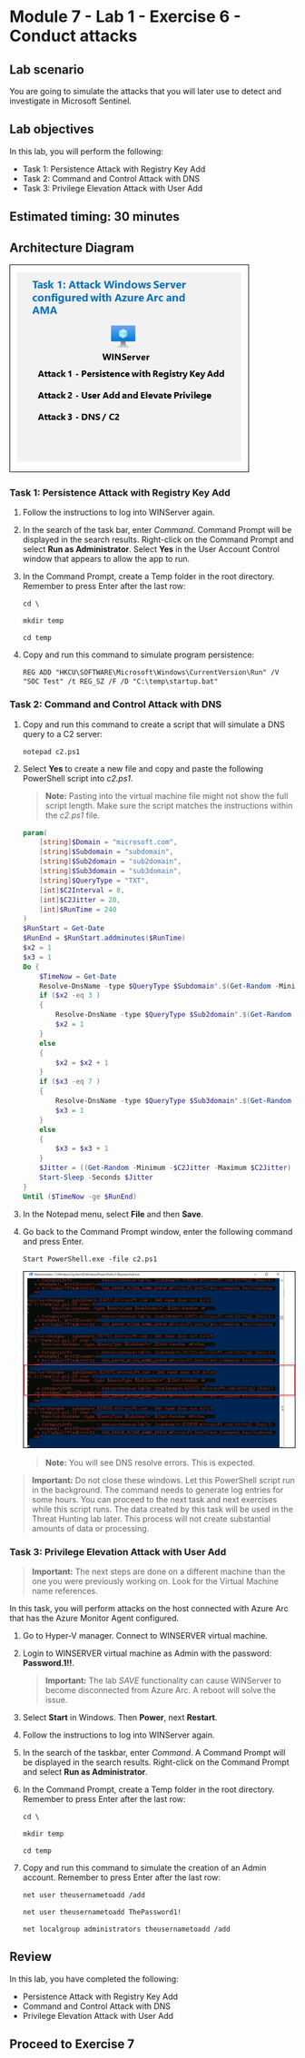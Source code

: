 # Module 7 - Lab 1 - Exercise 6 - Conduct attacks

## Lab scenario

You are going to simulate the attacks that you will later use to detect and investigate in Microsoft Sentinel.

## Lab objectives
 In this lab, you will perform the following:
- Task 1: Persistence Attack with Registry Key Add 
- Task 2: Command and Control Attack with DNS
- Task 3: Privilege Elevation Attack with User Add

## Estimated timing: 30 minutes

## Architecture Diagram

  ![Lab overview.](../Media/labscenario.png)

### Task 1: Persistence Attack with Registry Key Add 

1. Follow the instructions to log into WINServer again.

1. In the search of the task bar, enter *Command*. Command Prompt will be displayed in the search results. Right-click on the Command Prompt and select **Run as Administrator**. Select **Yes** in the User Account Control window that appears to allow the app to run.

1. In the Command Prompt, create a Temp folder in the root directory. Remember to press Enter after the last row:

     ```CommandPrompt
    cd \
    ```
    ```CommandPrompt
    mkdir temp
    ```
    ```CommandPrompt
    cd temp
    ```

1. Copy and run this command to simulate program persistence:

    ```CommandPrompt
    REG ADD "HKCU\SOFTWARE\Microsoft\Windows\CurrentVersion\Run" /V "SOC Test" /t REG_SZ /F /D "C:\temp\startup.bat"
    ```

### Task 2: Command and Control Attack with DNS

1. Copy and run this command to create a script that will simulate a DNS query to a C2 server:

    ```CommandPrompt
    notepad c2.ps1
    ```

1. Select **Yes** to create a new file and copy and paste the following PowerShell script into *c2.ps1*.

    >**Note:** Pasting into the virtual machine file might not show the full script length. Make sure the script matches the instructions within the *c2.ps1* file.

    ```PowerShell
    param(
        [string]$Domain = "microsoft.com",
        [string]$Subdomain = "subdomain",
        [string]$Sub2domain = "sub2domain",
        [string]$Sub3domain = "sub3domain",
        [string]$QueryType = "TXT",
        [int]$C2Interval = 8,
        [int]$C2Jitter = 20,
        [int]$RunTime = 240
    )
    $RunStart = Get-Date
    $RunEnd = $RunStart.addminutes($RunTime)
    $x2 = 1
    $x3 = 1 
    Do {
        $TimeNow = Get-Date
        Resolve-DnsName -type $QueryType $Subdomain".$(Get-Random -Minimum 1 -Maximum 999999)."$Domain -QuickTimeout
        if ($x2 -eq 3 )
        {
            Resolve-DnsName -type $QueryType $Sub2domain".$(Get-Random -Minimum 1 -Maximum 999999)."$Domain -QuickTimeout
            $x2 = 1
        }
        else
        {
            $x2 = $x2 + 1
        }    
        if ($x3 -eq 7 )
        {
            Resolve-DnsName -type $QueryType $Sub3domain".$(Get-Random -Minimum 1 -Maximum 999999)."$Domain -QuickTimeout
            $x3 = 1
        }
        else
        {
            $x3 = $x3 + 1
        }
        $Jitter = ((Get-Random -Minimum -$C2Jitter -Maximum $C2Jitter) / 100 + 1) +$C2Interval
        Start-Sleep -Seconds $Jitter
    }
    Until ($TimeNow -ge $RunEnd)
    ```

1. In the Notepad menu, select **File** and then **Save**. 

1. Go back to the Command Prompt window, enter the following command and press Enter.

    ```CommandPrompt
    Start PowerShell.exe -file c2.ps1
    ```
    
      ![Lab overview.](../Media/cmd.png)
   
    >**Note:** You will see DNS resolve errors. This is expected.

>**Important:** Do not close these windows. Let this PowerShell script run in the background. The command needs to generate log entries for some hours. You can proceed to the next task and next exercises while this script runs. The data created by this task will be used in the Threat Hunting lab later. This process will not create substantial amounts of data or processing.

### Task 3: Privilege Elevation Attack with User Add

>**Important:** The next steps are done on a different machine than the one you were previously working on. Look for the Virtual Machine name references.

In this task, you will perform attacks on the host connected with Azure Arc that has the Azure Monitor Agent configured.

1. Go to Hyper-V manager. Connect to WINSERVER virtual machine.

1. Login to WINSERVER virtual machine as Admin with the password: **Password.1!!**.  

    >**Important:** The lab *SAVE* functionality can cause WINServer to become disconnected from Azure Arc. A reboot will solve the issue. 

1. Select **Start** in Windows. Then **Power**, next **Restart**.

1. Follow the instructions to log into WINServer again.

1. In the search of the taskbar, enter *Command*. A Command Prompt will be displayed in the search results. Right-click on the Command Prompt and select **Run as Administrator**.

1. In the Command Prompt, create a Temp folder in the root directory. Remember to press Enter after the last row:

    ```CommandPrompt
    cd \
    ```
    ```CommandPrompt
    mkdir temp
    ```
    ```CommandPrompt
    cd temp
    ```

1. Copy and run this command to simulate the creation of an Admin account. Remember to press Enter after the last row:

    ```CommandPrompt
    net user theusernametoadd /add
    ```
    ```CommandPrompt
    net user theusernametoadd ThePassword1!
    ```
    ```CommandPrompt
    net localgroup administrators theusernametoadd /add
    ```

## Review
In this lab, you have completed the following:
- Persistence Attack with Registry Key Add 
- Command and Control Attack with DNS
- Privilege Elevation Attack with User Add

## Proceed to Exercise 7
